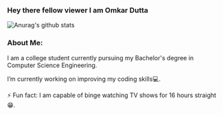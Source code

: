 ### Hey there fellow viewer I am Omkar Dutta

<!--
**Omkistark/Omkistark** is a ✨ _special_ ✨ repository because its `README.md` (this file) appears on your GitHub profile.

Here are some ideas to get you started:

- 🔭 I’m currently working on ...
- 🌱 I’m currently learning ...
- 👯 I’m looking to collaborate on ...
- 🤔 I’m looking for help with ...
- 💬 Ask me about ...
- 📫 How to reach me: ...
- 😄 Pronouns: ...
- ⚡ Fun fact: ...
-->

![Anurag's github stats](https://github-readme-stats.vercel.app/api?username=Omkistark&show_icons=true&theme=radical)
### About Me: 
I am a college student currently pursuing my Bachelor's degree in Computer Science Engineering.

I’m currently working on improving my coding skills💻.

⚡ Fun fact: I am capable of binge watching TV shows for 16 hours straight😁.
